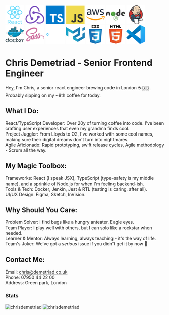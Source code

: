 <div>
  <span><img src="https://raw.githubusercontent.com/devicons/devicon/master/icons/react/react-original-wordmark.svg" alt="react" width="60" height="60" /></span>
  <span><img src="https://raw.githubusercontent.com/devicons/devicon/master/icons/redux/redux-original.svg" alt="redux" width="60" height="60" /></span>
  <span><img src="https://raw.githubusercontent.com/devicons/devicon/master/icons/typescript/typescript-original.svg" alt="typescript" width="60" height="60" /></span>
  <span><img src="https://raw.githubusercontent.com/devicons/devicon/master/icons/javascript/javascript-original.svg" alt="javascript" width="60" height="60" /></span> 
  <span><img src="https://raw.githubusercontent.com/devicons/devicon/master/icons/amazonwebservices/amazonwebservices-original-wordmark.svg" alt="aws" width="60" height="60" /></span>
  <span><img src="https://raw.githubusercontent.com/devicons/devicon/master/icons/nodejs/nodejs-original-wordmark.svg" alt="nodejs" width="60" height="60" /></span>
  <span><img src="https://raw.githubusercontent.com/devicons/devicon/master/icons/jenkins/jenkins-original.svg" alt="jenkins" width="60" height="60" /></span>
  <span><img src="https://raw.githubusercontent.com/devicons/devicon/master/icons/docker/docker-original-wordmark.svg" alt="docker" width="60" height="60" /></span>
  <span><img src="https://raw.githubusercontent.com/devicons/devicon/master/icons/sass/sass-original.svg" alt="sass" width="60" height="60" /></span>
  <span><img src="https://raw.githubusercontent.com/devicons/devicon/master/icons/tailwindcss/tailwindcss-original-wordmark.svg" alt="tailwind" width="60" height="60" /></span>
  <span><img src="https://raw.githubusercontent.com/devicons/devicon/master/icons/materialui/materialui-original.svg" alt="materialui" width="60" height="60" /></span>
  <span><img src="https://raw.githubusercontent.com/devicons/devicon/master/icons/css3/css3-original-wordmark.svg" alt="css3" width="60" height="60" /></span>
  <span><img src="https://raw.githubusercontent.com/devicons/devicon/master/icons/html5/html5-original-wordmark.svg" alt="html5" width="60" height="60" /></span>
  <span><img src="https://raw.githubusercontent.com/devicons/devicon/master/icons/vscode/vscode-original.svg" alt="vscode" width="60" height="60" /></span>
</div>

# Chris Demetriad - Senior Frontend Engineer <img src="https://komarev.com/ghpvc/?username=chrisdemetriad&color=green" alt="" align="right" />

Hey, I'm Chris, a senior react engineer brewing code in London ☕️🇬🇧. Probably sipping on my ~8th coffee for today.

## What I Do:
React/TypeScript Developer: Over 20y of turning coffee into code. I've been crafting user experiences that even my grandma finds cool.\
Project Juggler: From Lloyds to O2, I've worked with some cool names, making sure their digital dreams don't turn into nightmares.\
Agile Aficionado: Rapid prototyping, swift release cycles, Agile methodology - Scrum all the way.

## My Magic Toolbox:
Frameworks: React (I speak JSX), TypeScript (type-safety is my middle name), and a sprinkle of Node.js for when I'm feeling backend-ish.\
Tools & Tech: Docker, Jenkin, Jest & RTL (testing is caring, after all).\
UI/UX Design: Figma, Sketch, InVision. 

## Why Should You Care:
Problem Solver: I find bugs like a hungry anteater. Eagle eyes.\
Team Player: I play well with others, but I can solo like a rockstar when needed.\
Learner & Mentor: Always learning, always teaching - it's the way of life.\
Team's Joker: We've got a _serious_ issue if you didn't get it by now 🤔

## Contact Me:
Email: chris@demetriad.co.uk\
Phone: 07950 44 22 00\
Address: Green park, London

### Stats
<span align="right">
  <img align="center" src="https://github-readme-stats.vercel.app/api?username=chrisdemetriad&show_icons=true&locale=en&count_private=true&include_all_commits=true" alt="chrisdemetriad" />  
</span>
<span align="left">
  <img align="center" src="https://github-readme-stats.vercel.app/api/top-langs?username=chrisdemetriad&show_icons=true&locale=en&layout=compact&count_private=true&include_all_commits=true" alt="chrisdemetriad" />
</span>
